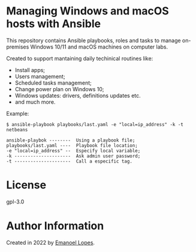 # Managing Windows and macOS hosts with Ansible

This repository contains Ansible playbooks, roles and tasks to manage on-premises Windows 10/11 and macOS machines on computer labs. 

Created to support mantaining daily techinical routines like: 
- Install apps;
- Users management;
- Scheduled tasks management;
- Change power plan on Windows 10;
- Windows updates: drivers, definitions updates etc.
- and much more.

Example:

```shell
$ ansible-playbook playbooks/last.yaml -e "local=ip_address" -k -t netbeans
```
```
ansible-playbok --------  Using a playbook file;
playbooks/last.yaml ----  Playbook file location;
-e "local=ip_address" --  Especify local variable;
-k ---------------------  Ask admin user password;
-t ---------------------  Call a especific tag.
``` 

# License

gpl-3.0

# Author Information

Created in 2022 by [Emanoel Lopes](http://emanoel.pro.br).
